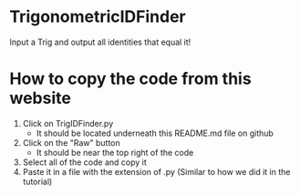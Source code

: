 # TrigonometricIDFinder
Input a Trig and output all identities that equal it!

# How to copy the code from this website
1. Click on TrigIDFinder.py
    - It should be located underneath this README.md file on github
2. Click on the "Raw" button
    - It should be near the top right of the code
3. Select all of the code and copy it
4. Paste it in a file with the extension of .py (Similar to how we did it in the tutorial)
